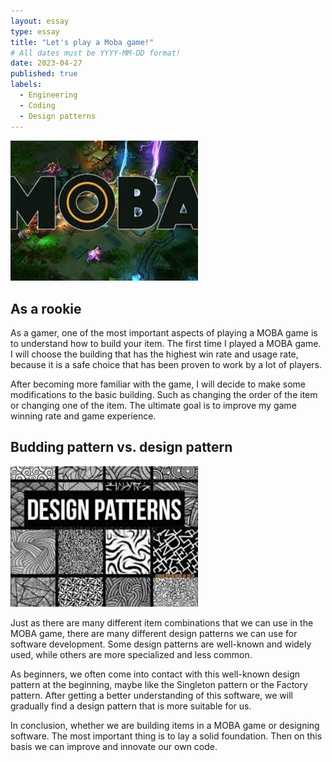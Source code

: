 ```yaml
---
layout: essay
type: essay
title: "Let's play a Moba game!"
# All dates must be YYYY-MM-DD format!
date: 2023-04-27
published: true
labels:
  - Engineering
  - Coding
  - Design patterns
---
```


<img width="300px" class="rounded float-start pe-4" src="../img/Dota.jpeg">

## As a rookie
As a gamer, one of the most important aspects of playing a MOBA game is to understand how to build your item. The first time I played a MOBA game. I will choose the building that has the highest win rate and usage rate, because it is a safe choice that has been proven to work by a lot of players.

After becoming more familiar with the game, I will decide to make some modifications to the basic building. Such as changing the order of the item or changing one of the item. The ultimate goal is to improve my game winning rate and game experience.

## Budding pattern vs. design pattern

<img width="300px" class="rounded float-start pe-4" src="../img/design-pattern.jpeg">

Just as there are many different item combinations that we can use in the MOBA game, there are many different design patterns we can use for software development. Some design patterns are well-known and widely used, while others are more specialized and less common.

As beginners, we often come into contact with this well-known design pattern at the beginning, maybe like the Singleton pattern or the Factory pattern. After getting a better understanding of this software, we will gradually find a design pattern that is more suitable for us.

In conclusion, whether we are building items in a MOBA game or designing software. The most important thing is to lay a solid foundation. Then on this basis we can improve and innovate our own code.